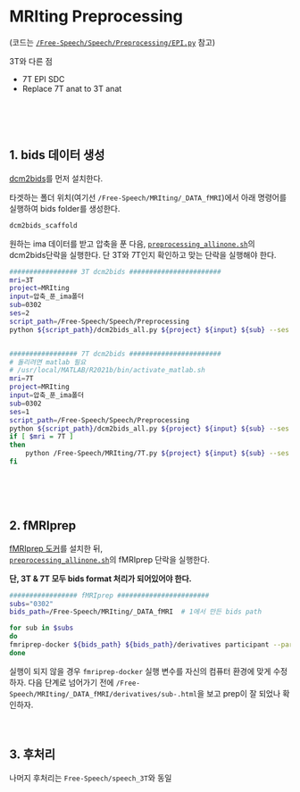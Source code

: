# MRIting Preprocessing
(코드는 [`/Free-Speech/Speech/Preprocessing/EPI.py`](../Speech/Preprocessing/EPI.py) 참고)

3T와 다른 점
- 7T EPI SDC 
- Replace 7T anat to 3T anat
<br/>
<br/>
<br/>

## 1. bids 데이터 생성
[dcm2bids](https://unfmontreal.github.io/Dcm2Bids/)를 먼저 설치한다.

타겟하는 폴더 위치(여기선 `/Free-Speech/MRIting/_DATA_fMRI`)에서 아래 명령어를 실행하여 bids folder를 생성한다.
```bash
dcm2bids_scaffold
```


원하는 ima 데이터를 받고 압축을 푼 다음, [`preprocessing_allinone.sh`](./preprocessing_allinone.sh)의 dcm2bids단락을 실행한다. 단 3T와 7T인지 확인하고 맞는 단락을 실행해야 한다.

```bash
################# 3T dcm2bids #######################
mri=3T
project=MRIting
input=압축_푼_ima폴더
sub=0302
ses=2
script_path=/Free-Speech/Speech/Preprocessing
python ${script_path}/dcm2bids_all.py ${project} ${input} ${sub} --ses ${ses}


################# 7T dcm2bids #######################
# 돌리려면 matlab 필요
# /usr/local/MATLAB/R2021b/bin/activate_matlab.sh
mri=7T
project=MRIting
input=압축_푼_ima폴더
sub=0302
ses=1
script_path=/Free-Speech/Speech/Preprocessing
python ${script_path}/dcm2bids_all.py ${project} ${input} ${sub} --ses ${ses}
if [ $mri = 7T ]
then
    python /Free-Speech/MRIting/7T.py ${project} ${input} ${sub} --ses ${ses}
fi
```

<br/>
<br/>
<br/>

## 2. fMRIprep
[fMRIprep 도커](https://fmriprep.org/en/stable/installation.html)를 설치한 뒤,\
[`preprocessing_allinone.sh`](./preprocessing_allinone.sh)의 fMRIprep 단락을 실행한다.

__단, 3T & 7T 모두 bids format 처리가 되어있어야 한다.__


```bash
################# fMRIprep #######################
subs="0302"
bids_path=/Free-Speech/MRIting/_DATA_fMRI  # 1에서 만든 bids path

for sub in $subs
do
fmriprep-docker ${bids_path} ${bids_path}/derivatives participant --participant-label ${sub}  --fs-license-file ~/freesurfer/license.txt --skip_bids_validation --ignore slicetiming
done
```

실행이 되지 않을 경우 `fmriprep-docker` 실행 변수를 자신의 컴퓨터 환경에 맞게 수정하자.
다음 단계로 넘어가기 전에 `/Free-Speech/MRIting/_DATA_fMRI/derivatives/sub-.html`을 보고 prep이 잘 되었나 확인하자.
<br/>
<br/>
<br/>

## 3. 후처리
나머지 후처리는 `Free-Speech/speech_3T`와 동일